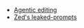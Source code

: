 - [Agentic editing](https://zed.dev/agentic)
- [Zed's leaked-prompts](https://zed.dev/leaked-prompts)